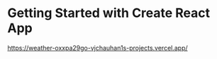 # Getting Started with Create React App

https://weather-oxxpa29go-vjchauhan1s-projects.vercel.app/


